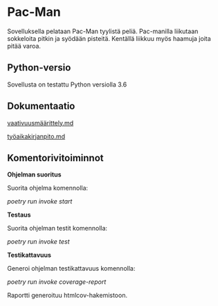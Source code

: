 # Pac-Man

Sovelluksella pelataan Pac-Man tyylistä peliä. Pac-manilla liikutaan sokkeloita pitkin ja syödään pisteitä.
Kentällä liikkuu myös haamuja joita pitää varoa. 

## Python-versio

Sovellusta on testattu Python versiolla 3.6

## Dokumentaatio

[vaativuusmäärittely.md](https://github.com/anniliisal/ot-harjoitustyo/blob/master/dokumentaatio/vaativuusmäärittely.md)

[työaikakirjanpito.md](https://github.com/anniliisal/ot-harjoitustyo/blob/master/dokumentaatio/tuntikirjanpito.md)


## Komentorivitoiminnot

**Ohjelman suoritus**

Suorita ohjelma komennolla:

*poetry run invoke start*
 

**Testaus**

Suorita ohjelman testit komennolla:

*poetry run invoke test*


**Testikattavuus**

Generoi ohjelman testikattavuus komennolla:

*poetry run invoke coverage-report*

Raportti generoituu htmlcov-hakemistoon.















